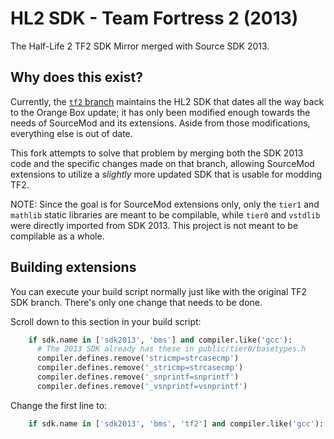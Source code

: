 # HL2 SDK - Team Fortress 2 (2013)
The Half-Life 2 TF2 SDK Mirror merged with Source SDK 2013.

## Why does this exist?
Currently, the [`tf2` branch](https://github.com/alliedmodders/hl2sdk/tree/tf2) maintains the HL2 SDK that dates all the way back to the Orange Box update; it has only been modified enough towards the needs of SourceMod and its extensions. Aside from those modifications, everything else is out of date.

This fork attempts to solve that problem by merging both the SDK 2013 code and the specific changes made on that branch, allowing SourceMod extensions to utilize a *slightly* more updated SDK that is usable for modding TF2.

NOTE: Since the goal is for SourceMod extensions only, only the `tier1` and `mathlib` static libraries are meant to be compilable, while `tier0` and `vstdlib` were directly imported from SDK 2013. This project is not meant to be compilable as a whole.

## Building extensions
You can execute your build script normally just like with the original TF2 SDK branch. There's only one change that needs to be done.

Scroll down to this section in your build script:
```python
    if sdk.name in ['sdk2013', 'bms'] and compiler.like('gcc'):
      # The 2013 SDK already has these in public/tier0/basetypes.h
      compiler.defines.remove('stricmp=strcasecmp')
      compiler.defines.remove('_stricmp=strcasecmp')
      compiler.defines.remove('_snprintf=snprintf')
      compiler.defines.remove('_vsnprintf=vsnprintf')
```

Change the first line to:
```python
    if sdk.name in ['sdk2013', 'bms', 'tf2'] and compiler.like('gcc'):
```
